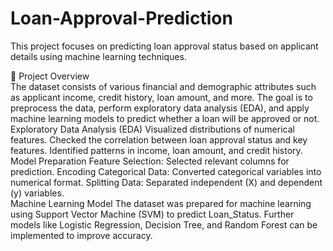 # Loan-Approval-Prediction
This project focuses on predicting loan approval status based on applicant details using machine learning techniques.
<br>
<p>
📌 Project Overview <br>
The dataset consists of various financial and demographic attributes such as applicant income, credit history, loan amount, and more. The goal is to preprocess the data, perform exploratory data analysis (EDA), and apply machine learning models to predict whether a loan will be approved or not.
<br>
  Exploratory Data Analysis (EDA)
Visualized distributions of numerical features.
Checked the correlation between loan approval status and key features.
Identified patterns in income, loan amount, and credit history.
  <br>
  Model Preparation
Feature Selection: Selected relevant columns for prediction.
Encoding Categorical Data: Converted categorical variables into numerical format.
Splitting Data: Separated independent (X) and dependent (y) variables.
  <br>
  Machine Learning Model
The dataset was prepared for machine learning using Support Vector Machine (SVM) to predict Loan_Status.
Further models like Logistic Regression, Decision Tree, and Random Forest can be implemented to improve accuracy.
